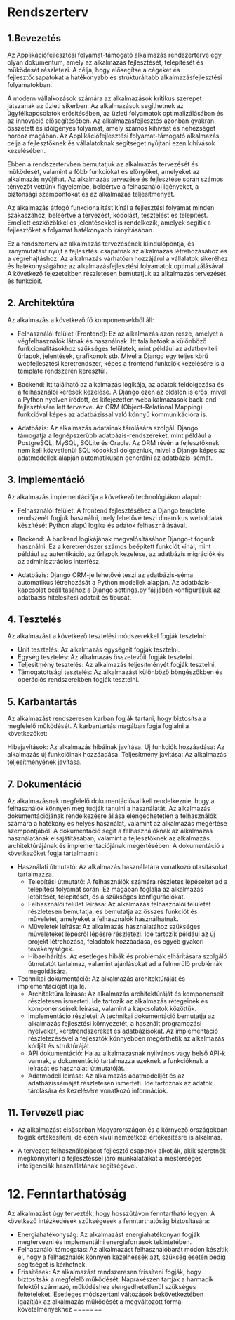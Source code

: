 # Rendszerterv

## 1.Bevezetés
Az Applikációfejlesztési folyamat-támogató alkalmazás rendszerterve egy olyan dokumentum, amely az alkalmazás fejlesztését, telepítését és működését részletezi. A célja, hogy elősegítse a cégeket és fejlesztőcsapatokat a hatékonyabb és strukturáltabb alkalmazásfejlesztési folyamatokban.

A modern vállalkozások számára az alkalmazások kritikus szerepet játszanak az üzleti sikerben. Az alkalmazások segíthetnek az ügyfélkapcsolatok erősítésében, az üzleti folyamatok optimalizálásában és az innováció elősegítésében. Az alkalmazásfejlesztés azonban gyakran összetett és időigényes folyamat, amely számos kihívást és nehézséget hordoz magában. Az Applikációfejlesztési folyamat-támogató alkalmazás célja a fejlesztőknek és vállalatoknak segítséget nyújtani ezen kihívások kezelésében.

Ebben a rendszertervben bemutatjuk az alkalmazás tervezését és működését, valamint a főbb funkciókat és előnyöket, amelyeket az alkalmazás nyújthat. Az alkalmazás tervezése és fejlesztése során számos tényezőt vettünk figyelembe, beleértve a felhasználói igényeket, a biztonsági szempontokat és az alkalmazás teljesítményét.

Az alkalmazás átfogó funkcionalitást kínál a fejlesztési folyamat minden szakaszához, beleértve a tervezést, kódolást, tesztelést és telepítést. Emellett eszközökkel és jelentésekkel is rendelkezik, amelyek segítik a fejlesztőket a folyamat hatékonyabb irányításában.

Ez a rendszerterv az alkalmazás tervezésének kiindulópontja, és iránymutatást nyújt a fejlesztési csapatnak az alkalmazás létrehozásához és a végrehajtáshoz. Az alkalmazás várhatóan hozzájárul a vállalatok sikeréhez és hatékonyságához az alkalmazásfejlesztési folyamatok optimalizálásával. A következő fejezetekben részletesen bemutatjuk az alkalmazás tervezését és funkcióit.

## 2. Architektúra
Az alkalmazás a következő fő komponensekből áll:

- Felhasználói felület (Frontend): Ez az alkalmazás azon része, amelyet a végfelhasználók látnak és használnak. Itt találhatóak a különböző funkcionalitásokhoz szükséges felületek, mint például az adatbeviteli űrlapok, jelentések, grafikonok stb. Mivel a Django egy teljes körű webfejlesztési keretrendszer, képes a frontend funkciók kezelésére is a template rendszerén keresztül.

- Backend: Itt található az alkalmazás logikája, az adatok feldolgozása és a felhasználói kérések kezelése. A Django ezen az oldalon is erős, mivel a Python nyelven íródott, és kifejezetten webalkalmazások back-end fejlesztésére lett tervezve. Az ORM (Object-Relational Mapping) funkcióval képes az adatbázissal való könnyű kommunikációra is.

- Adatbázis: Az alkalmazás adatainak tárolására szolgál. Django támogatja a legnépszerűbb adatbázis-rendszereket, mint például a PostgreSQL, MySQL, SQLite és Oracle. Az ORM révén a fejlesztőknek nem kell közvetlenül SQL kódokkal dolgozniuk, mivel a Django képes az adatmodellek alapján automatikusan generálni az adatbázis-sémát.

## 3. Implementáció
Az alkalmazás implementációja a következő technológiákon alapul:

- Felhasználói felület: A frontend fejlesztéséhez a Django template rendszerét fogjuk használni, mely lehetővé teszi dinamikus weboldalak készítését Python alapú logika és adatok felhasználásával.

- Backend: A backend logikájának megvalósításához Django-t fogunk használni. Ez a keretrendszer számos beépített funkciót kínál, mint például az autentikáció, az űrlapok kezelése, az adatbázis migrációk és az adminisztrációs interfész.

- Adatbázis: Django ORM-je lehetővé teszi az adatbázis-séma automatikus létrehozását a Python modellek alapján. Az adatbázis-kapcsolat beállításához a Django settings.py fájljában konfiguráljuk az adatbázis hitelesítési adatait és típusát.

## 4. Tesztelés

Az alkalmazást a következő tesztelési módszerekkel fogják tesztelni:
 - Unit tesztelés: Az alkalmazás egységeit fogják tesztelni.
 - Egység tesztelés: Az alkalmazás összetevőit fogják tesztelni.
 - Teljesítmény tesztelés: Az alkalmazás teljesítményét fogják tesztelni.
 - Támogatottsági tesztelés: Az alkalmazást különböző böngészőkben és operációs rendszerekben fogják tesztelni.

## 5. Karbantartás

Az alkalmazást rendszeresen karban fogják tartani, hogy biztosítsa a megfelelő működését. A karbantartás magában fogja foglalni a következőket:

Hibajavítások: Az alkalmazás hibáinak javítása.
Új funkciók hozzáadása: Az alkalmazás új funkcióinak hozzáadása.
Teljesítmény javítása: Az alkalmazás teljesítményének javítása.

## 7. Dokumentáció

Az alkalmazásnak megfelelő dokumentációval kell rendelkeznie, hogy a felhasználók könnyen meg tudják tanulni a használatát. 
Az alkalmazás dokumentációjának rendelkezésre állása elengedhetetlen a felhasználók számára a hatékony és helyes használat, valamint az alkalmazás megértése szempontjából. 
A dokumentáció segít a felhasználóknak az alkalmazás használatának elsajátításában, valamint a fejlesztőknek az alkalmazás architektúrájának és implementációjának megértésében. 
A dokumentáció a következőket fogja tartalmazni:
+ Használati útmutató: Az alkalmazás használatára vonatkozó utasításokat tartalmazza.
    - Telepítési útmutató: A felhasználók számára részletes lépéseket ad a telepítési folyamat során. Ez magában foglalja az alkalmazás letöltését, telepítését, és a szükséges konfigurációkat.
    - Felhasználói felület leírása: Az alkalmazás felhasználói felületét részletesen bemutatja, és bemutatja az összes funkciót és műveletet, amelyeket a felhasználók használhatnak.
    - Műveletek leírása: Az alkalmazás használatához szükséges műveleteket lépésről lépésre részletezi. Ide tartozik például az új projekt létrehozása, feladatok hozzáadása, és egyéb gyakori tevékenységek.
    - Hibaelhárítás: Az esetleges hibák és problémák elhárítására szolgáló útmutatót tartalmaz, valamint ajánlásokat ad a felmerülő problémák megoldására.
+ Technikai dokumentáció: Az alkalmazás architektúráját és implementációját írja le.
    - Architektúra leírása: Az alkalmazás architektúráját és komponenseit részletesen ismerteti. Ide tartozik az alkalmazás rétegeinek és komponenseinek leírása, valamint a kapcsolatok közöttük.
    - Implementáció részletei: A technikai dokumentáció bemutatja az alkalmazás fejlesztési környezetét, a használt programozási nyelveket, keretrendszereket és adatbázisokat. Az implementáció részletezésével a fejlesztők könnyebben megérthetik az alkalmazás kódját és struktúráját.
    - API dokumentáció: Ha az alkalmazásnak nyilvános vagy belső API-k vannak, a dokumentáció tartalmazza ezeknek a funkcióknak a leírását és használati útmutatóját.
    - Adatmodell leírása: Az alkalmazás adatmodelljét és az adatbázissémáját részletesen ismerteti. Ide tartoznak az adatok tárolására és kezelésére vonatkozó információk.
## 11. Tervezett piac

+ Az alkalmazást elsősorban Magyarországon és a környező országokban fogják értékesíteni, de ezen kívül nemzetközi értékesítésre is alkalmas.

+ A tervezett felhasználópiacot fejlesztő csapatok alkotják, akik szeretnék megkönnyíteni a fejlesztéssel járó munkálataikat a mesterséges inteligenciák használatának segítségével.

# 12. Fenntarthatóság

Az alkalmazást úgy tervezték, hogy hosszútávon fenntartható legyen. A következő intézkedések szükségesek a fenntarthatóság biztosítására:

+ Energiahatékonyság: Az alkalmazást energiahatékonyan fogják megtervezni és implementálni energiaforrások tekintetében.
+ Felhasználói támogatás: Az alkalmazást felhasználóbarát módon készítik el, hogy a felhasználók könnyen kezelhessék azt, szükség esetén pedig segítséget is kérhetnek.
+ Frissítések: Az alkalmazást rendszeresen frissíteni fogják, hogy biztosítsák a megfelelő működését. Naprakészen tartják a harmadik felektől származó, működéshez elengedhetetlenül szükséges feltételeket. Esetleges módszertani változások bekövetkeztében igazítják az alkalmazás működését a megváltozott formai követelményekhez
=======

